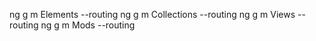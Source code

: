 ng g m Elements --routing
ng g m Collections --routing
ng g m Views --routing
ng g m Mods --routing
